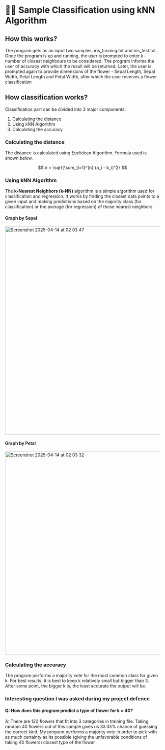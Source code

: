 # 🧞‍♂️ Sample Classification using kNN Algorithm

## How this works?
The program gets as an input two samples: iris_training.txt and iris_test.txt. Once the program is up and running, the user is prompted to enter k - number of closest neighbours to be considered. 
The program informs the user of accuracy with which the result will be returned. Later, the user is prompted again to provide dimensions of the flower - Sepal Length, Sepal Width, Petal Length and Petal Width,
after which the user receives a flower classification

## How classification works?
Classification part can be divided into 3 major components:
1. Calculating the distance
2. Using kNN Algorithm
3. Calculating the accuracy

### Calculating the distance
The distance is calculated using Euclidean Algorithm. Formula used is shown below.

$$ 
d = \sqrt{\sum_{i=1}^{n} (a_i - b_i)^2} 
$$

### Using kNN Algorithm
The **k-Nearest Neighbors (k-NN)** algorithm is a simple algorithm used for classification and regression. It works by finding the closest data points to a given input and making predictions based on the majority class (for classification) or the average (for regression) of those nearest neighbors.


#### Graph by Sepal
<img width="676" alt="Screenshot 2025-04-14 at 02 03 47" src="https://github.com/user-attachments/assets/fb8c5002-ba62-4e17-8fcc-9de0b2e7a6f0" />


#### Graph by Petal
<img width="659" alt="Screenshot 2025-04-14 at 02 03 32" src="https://github.com/user-attachments/assets/309b3486-8d2a-4eea-ab2c-abf2eaaaa409" />

### Calculating the accuracy
The program performs a majority vote for the most common class for given k. For best results, it is best to keep k relatively small but bigger than 3. After some point, the bigger k is, the least accurate the output will be.

### Interesting question I was asked during my project defence
#### Q: How does this program predict a type of flower for k = 40?
A: There are 120 flowers that fit into 3 categories in training file. Taking random 40 flowers out of this sample gives us 33.33% chance of guessing the correct kind. 
My program performs a majority vote in order to pick with as much certainty as its possible (giving the unfavorable conditions of taking 40 flowers) closest type of the flower
